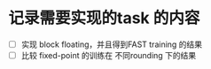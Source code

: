 # 记录需要实现的task 的内容

- [ ] 实现 block floating，并且得到FAST training 的结果
- [ ] 比较 fixed-point 的训练在 不同rounding 下的结果